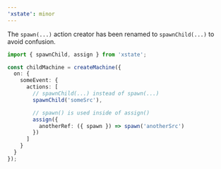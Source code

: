 ```yaml
---
'xstate': minor
---
```


The `spawn(...)` action creator has been renamed to `spawnChild(...)` to avoid confusion.

```ts
import { spawnChild, assign } from 'xstate';

const childMachine = createMachine({
  on: {
    someEvent: {
      actions: [
        // spawnChild(...) instead of spawn(...)
        spawnChild('someSrc'),

        // spawn() is used inside of assign()
        assign({
          anotherRef: ({ spawn }) => spawn('anotherSrc')
        })
      ]
    }
  }
});
```
